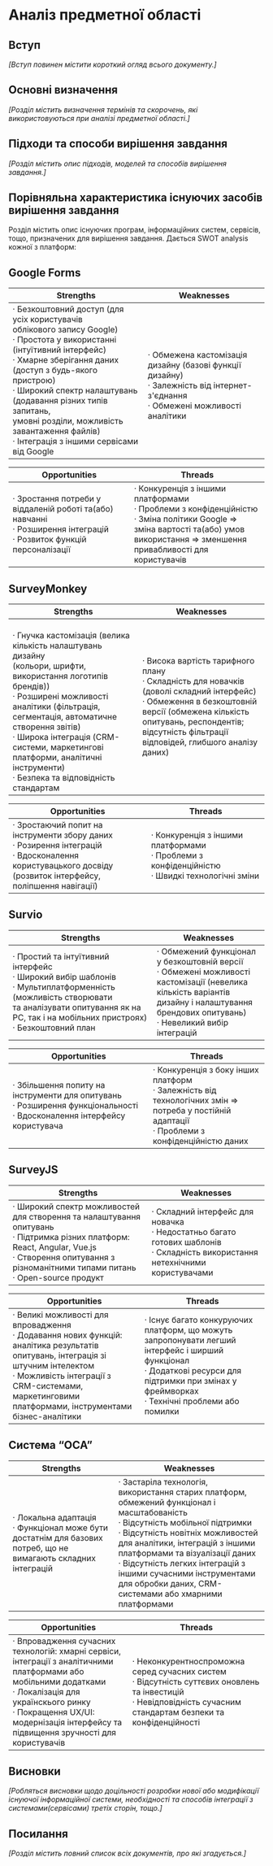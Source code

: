 # Аналіз предметної області

## Вступ

*[Вступ повинен містити короткий огляд всього документу.]*


## Основні визначення

*[Розділ містить визначення термінів та скорочень, які використовуються при аналізі предметної області.]*

## Підходи та способи вирішення завдання

*[Розділ містить опис підходів, моделей та способів вирішення завдання.]*

## Порівняльна характеристика існуючих засобів вирішення завдання

Розділ містить опис існуючих програм, інформаційних систем, сервісів, тощо, призначених для вирішення завдання. Дається SWOT analysis кожної з платформ:

## Google Forms
|Strengths|Weaknesses|
|---------|----------|
|· Безкоштовний доступ (для усіх користувачів <br>облікового запису Google)<br>· Простота у використанні (інтуїтивний інтерфейс)<br>· Хмарне зберігання даних (доступ з будь-якого пристрою)<br>· Широкий спектр налаштувань (додавання різних типів запитань, <br>умовні розділи, можливість завантаження файлів)<br>· Інтеграція з іншими сервісами від Google|<br>· Обмежена кастомізація дизайну (базові функції дизайну)<br>· Залежність від інтернет-з'єднання <br>· Обмежені можливості аналітики|

|Opportunities|Threads|
|---------|----------|
|· Зростання потреби у віддаленій роботі та(або) навчанні <br>· Розширення інтеграцій <br>· Розвиток функцій персоналізації|· Конкуренція з іншими платформами <br>· Проблеми з конфіденційністю <br>· Зміна політики Google => зміна вартості та(або) умов<br>використання => зменшення привабливості для користувачів|

## SurveyMonkey
|Strengths|Weaknesses|
|---------|----------|
|<br>· Гнучка кастомізація (велика кількість налаштувань дизайну<br> (кольори, шрифти, використання логотипів брендів))<br>· Розширені можливості аналітики (фільтрація, <br> сегментація, автоматичне створення звітів)<br>· Широка інтеграція (CRM-системи, маркетингові платформи, аналітичні інструменти) <br>· Безпека та відповідність стандартам|· Висока вартість тарифного плану<br>· Складність для новачків (доволі складний інтерфейс)<br>· Обмеження в безкоштовній версії (обмежена кількість опитувань, респондентів; <br>відсутність фільтрації відповідей, глибшого аналізу даних)|

|Opportunities|Threads|
|---------|----------|
|· Зростаючий попит на інструменти збору даних <br>· Розирення інтеграцій <br>· Вдосконалення користувацького досвіду <br>(розвиток інтерфейсу, поліпшення навігації)|· Конкуренція з іншими платформами <br>· Проблеми з конфіденційністю <br>· Швидкі технологічні зміни|

## Survio
|Strengths|Weaknesses|
|---------|----------|
|· Простий та інтуїтивний інтерфейс <br>· Широкий вибір шаблонів <br>· Мультиплатформенність (можливість створювати<br> та аналізувати опитування як на PC, так і на мобільних пристроях)<br>· Безкоштовний план|· Обмежений функціонал у безкоштовній версії <br>· Обмежені можливості кастомізації (невелика кількість варіантів <br>дизайну і налаштування брендових опитувань)<br>· Невеликий вибір інтеграцій|

|Opportunities|Threads|
|---------|----------|
|· Збільшення попиту на інструменти для опитувань <br>· Розширення функціональності <br>· Вдосконалення інтерфейсу користувача|· Конкуренція з боку інших платформ <br>· Залежність від технологічних змін => <br>потреба у постійній адаптації<br>· Проблеми з конфіденційністю даних|

## SurveyJS
|Strengths|Weaknesses|
|---------|----------|
|· Широкий спектр можливостей для створення та налаштування опитувань<br>· Підтримка різних платформ: React, Angular, Vue.js<br>· Створення опитування з різноманітними типами питань<br>· Оpen-source продукт<br> |· Складний інтерфейс для новачка<br>· Недостатньо багато готових шаблонів<br>· Складність використання нетехнічними користувачами| 

|Opportunities|Threads|
|---------|----------|
|· Великі можливості для впровадження<br>· Додавання нових функцій: аналітика результатів опитувань, інтеграція зі штучним інтелектом<br>· Можливість інтеграції з CRM-системами, маркетинговими платформами, інструментами бізнес-аналітики|· Існує багато конкуруючих платформ, що можуть запропонувати легший інтерфейс і ширший функціонал<br>· Додаткові ресурси для підтримки при змінах у фреймворках<br>· Технічні проблеми або помилки |

## Система “ОСА”
|Strengths|Weaknesses|
|---------|----------|
|· Локальна адаптація<br>· Функціонал може бути достатнім для базових потреб, що не вимагають складних інтеграцій  |· Застаріла технологія, використання старих платформ, обмежений функціонал і масштабованість<br>· Відсутність мобільної підтримки<br>· Відсутність новітніх можливостей для аналітики, інтеграцій з іншими платформами та візуалізації даних<br>· Відсутність легких інтеграцій з іншими сучасними інструментами для обробки даних, CRM-системами або хмарними платформами |

|Opportunities|Threads|
|---------|----------|
|· Впровадження сучасних технологій: хмарні сервіси, інтеграції з аналітичними платформами або мобільними додатками<br>· Локалізація для українскього ринку<br>· Покращення UX/UI: модернізація інтерфейсу та підвищення зручності для користувачів|· Неконкурентноспроможна серед сучасних систем <br>·  Відсутність суттєвих оновлень та інвестицій<br>· Невідповідність сучасним стандартам безпеки та конфіденційності|

 

## Висновки

*[Робляться висновки щодо доцільності розробки нової або модифікації існуючої інформаційної системи, необхідності та способів інтеграції з системами(сервісами) третіх сторін, тощо.]*

## Посилання

*[Розділ містить повний список всіх документів, про які згадується.]*
